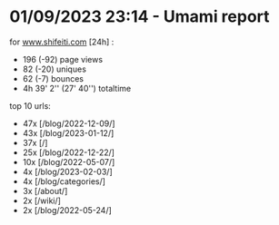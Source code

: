 # 01/09/2023 23:14 - Umami report
for www.shifeiti.com [24h] :

 - 196 (-92) page views
 - 82 (-20) uniques
 - 62 (-7) bounces
 - 4h 39' 2'' (27' 40'') totaltime


top 10 urls:
 - 47x [/blog/2022-12-09/]
 - 43x [/blog/2023-01-12/]
 - 37x [/]
 - 25x [/blog/2022-12-22/]
 - 10x [/blog/2022-05-07/]
 - 4x [/blog/2023-02-03/]
 - 4x [/blog/categories/]
 - 3x [/about/]
 - 2x [/wiki/]
 - 2x [/blog/2022-05-24/]



